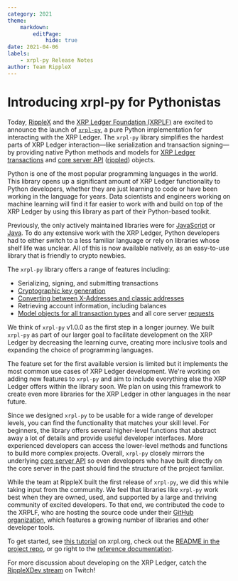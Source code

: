 ```yaml
---
category: 2021
theme:
    markdown:
        editPage:
            hide: true
date: 2021-04-06
labels:
    - xrpl-py Release Notes
author: Team RippleX
---
```

# Introducing xrpl-py for Pythonistas

Today, [RippleX](https://ripple.com/) and the [XRP Ledger Foundation (XRPLF)](https://xrplf.org/) are excited to announce the launch of [`xrpl-py`](https://github.com/XRPLF/xrpl-py), a pure Python implementation for interacting with the XRP Ledger. The `xrpl-py` library simplifies the hardest parts of XRP Ledger interaction—like serialization and transaction signing—by providing native Python methods and models for [XRP Ledger transactions](https://xrpl.org/transaction-formats.html) and [core server API](https://xrpl.org/api-conventions.html) ([rippled](https://github.com/ripple/rippled)) objects.

<!-- BREAK -->

Python is one of the most popular programming languages in the world. This library opens up a significant amount of XRP Ledger functionality to Python developers, whether they are just learning to code or have been working in the language for years. Data scientists and engineers working on machine learning will find it far easier to work with and build on top of the XRP Ledger by using this library as part of their Python-based toolkit.

Previously, the only actively maintained libraries were for [JavaScript](https://github.com/ripple/ripple-lib) or [Java](https://github.com/XRPLF/xrpl4j). To do any extensive work with the XRP Ledger, Python developers had to either switch to a less familiar language or rely on libraries whose shelf life was unclear. All of this is now available natively, as an easy-to-use library that is friendly to crypto newbies.

The `xrpl-py` library offers a range of features including:

* Serializing, signing, and submitting transactions
* [Cryptographic key generation](https://github.com/XRPLF/xrpl-py#manage-keys-and-wallets)  
* [Converting between X-Addresses and classic addresses](https://github.com/XRPLF/xrpl-py#encode-addresses)
* Retrieving account information, including balances
* [Model objects for all transaction types](https://xrpl-py.readthedocs.io/en/latest/source/xrpl.models.transactions.html)     and all core server [requests](https://xrpl-py.readthedocs.io/en/latest/source/xrpl.models.requests.html)

We think of `xrpl-py` v1.0.0 as the first step in a longer journey. We built  `xrpl-py` as part of our larger goal to facilitate development on the XRP Ledger by decreasing the learning curve, creating more inclusive tools and expanding the choice of programming languages.

The feature set for the first available version is limited but it implements the most common use cases of XRP Ledger development. We're working on adding new features to `xrpl-py` and aim to include everything else the XRP Ledger offers within the library soon. We plan on using this framework to create even more libraries for the XRP Ledger in other languages in the near future.

Since we designed `xrpl-py` to be usable for a wide range of developer levels, you can find the functionality that matches your skill level. For beginners, the library offers several higher-level functions that abstract away a lot of details and provide useful developer interfaces. More experienced developers can access the lower-level methods and functions to build more complex projects. Overall, `xrpl-py` closely mirrors the underlying [core server API](https://xrpl.org/rippled-api.html) so even developers who have built directly on the core server in the past should find the structure of the project familiar.

While the team at RippleX built the first release of `xrpl-py`, we did this while taking input from the community. We feel that libraries like `xrpl-py` work best when they are owned, used, and supported by a large and thriving community of excited developers. To that end, we contributed the code to the XRPLF, who are hosting the source code under their [GitHub organization](https://github.com/XRPLF), which features a growing number of libraries and other developer tools.

To get started, see [this tutorial](https://xrpl.org/get-started-using-python.html) on xrpl.org, check out the [README in the project repo](https://github.com/XRPLF/xrpl-py#xrpl-py), or go right to the [reference documentation](https://xrpl-py.readthedocs.io/).

For more discussion about developing on the XRP Ledger, catch the [RippleXDev stream](https://www.twitch.tv/ripplexdev) on Twitch!

